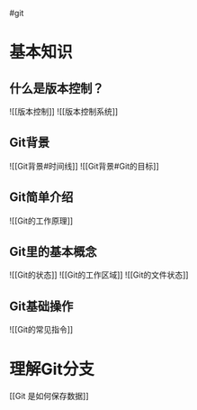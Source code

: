 #git 

# 基本知识
## 什么是版本控制？
![[版本控制]]
![[版本控制系统]]

## Git背景
![[Git背景#时间线]]
![[Git背景#Git的目标]]

## Git简单介绍
![[Git的工作原理]]

## Git里的基本概念
![[Git的状态]]
![[Git的工作区域]]
![[Git的文件状态]]

## Git基础操作
![[Git的常见指令]]

# 理解Git分支
[[Git 是如何保存数据]]